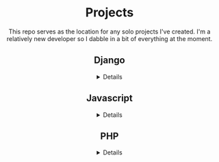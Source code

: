 
<h1 align="center">Projects </h1>


<p align='center'> This repo serves as the location for any solo projects I've created. I'm a relatively new developer so I dabble in a bit of everything at the moment. </p>


<h2 align="center">Django</h2>
<details align="center">
<p> Climb Up <sup><sub>A social media app for climbers</sub></sup></p>

[Climb Up](/Django/Climb-up)
<hr>
<p> Rose Tattoo <sup><sub>A tattoo shop website</sub></sup></p>

[Rose Tattoo](/Django/RoseTattoo/RosetattooProject/roseTattoApp)
<hr>
<p> Poke Project <sup><sub>A pokedex</sub></sup></p>

[Poke Project](/Django/pokeproject/pokeapp)
<hr>
</details>

<h2 align="center">Javascript</h2>
<details align="center">
<p> Sorting Hat <sup><sub>A fun quiz application</sub></sup></p>

[Sorting Hat](/javaScript/vue)
<hr>
</details>

<h2 align="center">PHP</h2>
<details align="center">
<p> RSS Feed <sup><sub>RSS Feed display</sub></sup></p>

[Sorting Hat](PHP\RSS_Project)
<hr>
</details>
